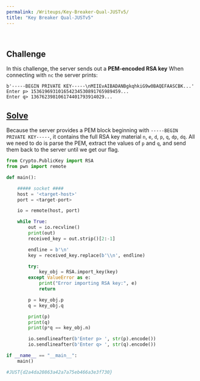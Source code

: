 ```yaml
---
permalink: /Writeups/Key-Breaker-Qual-JUSTv5/
title: "Key Breaker Qual-JUSTv5"
---
```

<br>


## Challenge

In this challenge, the server sends out a **PEM‑encoded RSA key** When connecting with `nc` the server prints:

```
b'-----BEGIN PRIVATE KEY-----\nMIIEvAIBADANBgkqhkiG9w0BAQEFAASCBK...'
Enter p> 153619693101654234530891765989459...
Enter q> 136762398106174401793914029...
```


## <a href="#solve-code">Solve</a>


Because the server provides a PEM block beginning with
`-----BEGIN PRIVATE KEY-----`, it contains the full RSA key material  `n`, `e`, `d`, `p`, `q`, `dp`, `dq`. All we need to do is parse the PEM, extract the values of `p` and `q`, and send them back to the server until we get our flag.

<p id="solve-code"></p>

```python
from Crypto.PublicKey import RSA
from pwn import remote

def main():

    ##### socket ####
    host = '<target-host>'
    port = <target-port>

    io = remote(host, port)

    while True:
        out = io.recvline()
        print(out)
        received_key = out.strip()[2:-1]

        endline = b'\n'
        key = received_key.replace(b'\\n', endline)

        try:
            key_obj = RSA.import_key(key)
        except ValueError as e:
            print("Error importing RSA key:", e)
            return

        p = key_obj.p
        q = key_obj.q

        print(p)
        print(q)
        print(p*q == key_obj.n)

        io.sendlineafter(b'Enter p> ', str(p).encode())
        io.sendlineafter(b'Enter q> ', str(q).encode())

if __name__ == "__main__":
    main()

#JUST{d2a4da20863a42a7a75eb466a3e3f730}
```
